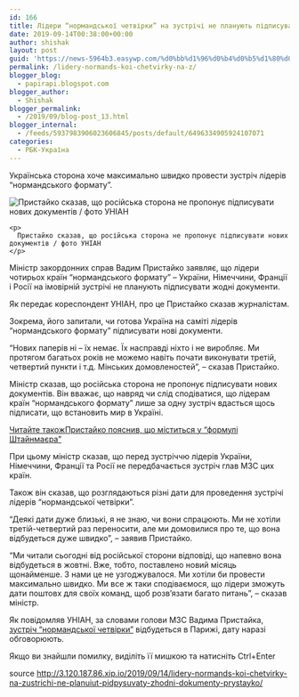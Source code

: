 ```yaml
---
id: 166
title: Лідери “нормандської четвірки” на зустрічі не планують підписувати жодні документи – Пристайко
date: 2019-09-14T00:38:00+00:00
author: shishak
layout: post
guid: 'https://news-5964b3.easywp.com/%d0%bb%d1%96%d0%b4%d0%b5%d1%80%d0%b8-%d0%bd%d0%be%d1%80%d0%bc%d0%b0%d0%bd%d0%b4%d1%81%d1%8c%d0%ba%d0%be%d1%97-%d1%87%d0%b5%d1%82%d0%b2%d1%96%d1%80%d0%ba%d0%b8-%d0%bd%d0%b0-%d0%b7/'
permalink: /lidery-normands-koi-chetvirky-na-z/
blogger_blog:
  - papirapi.blogspot.com
blogger_author:
  - Shishak
blogger_permalink:
  - /2019/09/blog-post_13.html
blogger_internal:
  - /feeds/5937983906023606845/posts/default/6496334905924107071
categories:
  - РБК-Україна
---
```

Українська сторона хоче максимально швидко провести зустріч лідерів “нормандського формату”.

<div>
  <div>
    <img alt="Пристайко сказав, що російська сторона не пропонує підписувати нових документів / фото УНІАН" src="https://images.unian.net/photos/2019_09/1568418058-7212.jpg?0.98070377280903" title="Пристайко сказав, що російська сторона не пропонує підписувати нових документів / фото УНІАН" /></p> 
    
    <p>
      Пристайко сказав, що російська сторона не пропонує підписувати нових документів / фото УНІАН
    </p>
  </div>
  
  <p>
    Міністр закордонних справ Вадим Пристайко заявляє, що лідери чотирьох країн “нормандського формату” – України, Німеччини, Франції і Росії на імовірній зустрічі не планують підписувати жодні документи.
  </p>
  
  <p>
    Як передає кореспондент УНІАН, про це Пристайко сказав журналістам.
  </p>
  
  <p>
    Зокрема, його запитали, чи готова Україна на саміті лідерів “нормандського формату” підписувати нові документи.
  </p>
  
  <p>
    “Нових паперів ні – їх немає. Їх насправді ніхто і не виробляє. Ми протягом багатьох років не можемо навіть почати виконувати третій, четвертий пункти і т.д. Мінських домовленостей”, – сказав Пристайко.
  </p>
  
  <p>
    Міністр сказав, що російська сторона не пропонує підписувати нових документів. Він вважає, що навряд чи слід сподіватися, що лідерам країн “нормандського формату” лише за одну зустріч вдасться щось підписати, що встановить мир в Україні.
  </p>
  
  <p>
    <a target="_blank" data-src="https://images.unian.net/photos/2019_09/thumb_files/205_205_1568412397-9336.jpg" href="https://www.unian.ua/politics/10685289-pristayko-poyasniv-shcho-mistitsya-u-formuli-shtaynmayera.html?utm_source=unian&utm_medium=related_news&utm_campaign=related_news_in_post" rel="noopener noreferrer"><span>Читайте також</span><span>Пристайко пояснив, що міститься у “формулі Штайнмаєра”</span></a>
  </p>
  
  <p>
    При цьому міністр сказав, що перед зустріччю лідерів України, Німеччини, Франції та Росії не передбачається зустріч глав МЗС цих країн.
  </p>
  
  <p>
    Також він сказав, що розглядаються різні дати для проведення зустрічі лідерів “нормандської четвірки”.
  </p>
  
  <p>
    “Деякі дати дуже близькі, я не знаю, чи вони спрацюють. Ми не хотіли третій-четвертий раз переносити, але ми домовилися про те, що вона відбудеться дуже швидко”, – заявив Пристайко.
  </p>
  
  <p>
    “Ми читали сьогодні від російської сторони відповіді, що напевно вона відбудеться в жовтні. Вже, тобто, поставлено новий місяць щонайменше. З нами це не узгоджувалося. Ми хотіли би провести максимально швидко. Ми все ж таки сподіваємося, що лідери зможуть дати поштовх для своїх команд, щоб розв’язати багато питань”, – сказав міністр.
  </p>
  
  <p>
    Як повідомляв УНІАН, за словами голови МЗС Вадима Пристайка, <a href="https://www.unian.ua/politics/10685268-pristayko-rozpoviv-pro-shcho-bude-govoriti-zelenskiy-na-zustrichi-normandskoji-chetvirki.html" target="_blank" rel="noopener noreferrer">зустріч “нормандської четвірки”</a> відбудеться в Парижі, дату наразі обговорюють.
  </p>
</div>

Якщо ви знайшли помилку, видiлiть її мишкою та натисніть Ctrl+Enter

source <http://3.120.187.86.xip.io/2019/09/14/lidery-normands-koi-chetvirky-na-zustrichi-ne-planuiut-pidpysuvaty-zhodni-dokumenty-prystayko/>